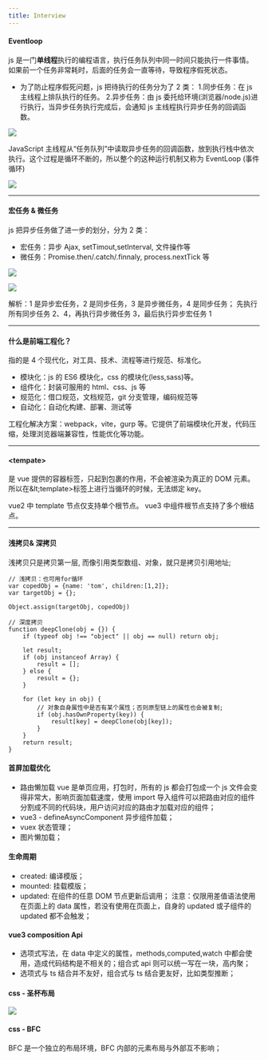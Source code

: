 ```yaml
---
title: Interview
---
```


#### Eventloop

js 是一门**单线程**执行的编程语言，执行任务队列中同一时间只能执行一件事情。如果前一个任务非常耗时，后面的任务会一直等待，导致程序假死状态。

-   为了防止程序假死问题，js 把待执行的任务分为了 2 类： 1.同步任务：在 js 主线程上排队执行的任务。 2.异步任务：由 js 委托给环境(浏览器/node.js)进行执行，当异步任务执行完成后，会通知 js 主线程执行异步任务的回调函数。

![](/images/interview/1.jpeg)

JavaScript 主线程从“任务队列”中读取异步任务的回调函数，放到执行栈中依次执行。这个过程是循环不断的，所以整个的这种运行机制又称为 EventLoop (事件循环)

![](/images/interview/2.jpeg)

---

#### 宏任务 & 微任务

js 把异步任务做了进一步的划分，分为 2 类：

-   宏任务：异步 Ajax, setTimout,setInterval, 文件操作等
-   微任务：Promise.then/.catch/.finnaly, process.nextTick 等

![](/images/interview/3.jpeg)

![](/images/interview/4.jpeg)

解析：1 是异步宏任务，2 是同步任务，3 是异步微任务，4 是同步任务；
先执行所有同步任务 2、4，再执行异步微任务 3，最后执行异步宏任务 1

---

#### 什么是前端工程化？

指的是 4 个现代化，对工具、技术、流程等进行规范、标准化。

-   模块化：js 的 ES6 模块化，css 的模块化(less,sass)等。
-   组件化：封装可服用的 html、css、js 等
-   规范化：借口规范，文档规范，git 分支管理，编码规范等
-   自动化：自动化构建、部署、测试等

工程化解决方案：webpack，vite，gurp 等。它提供了前端模块化开发，代码压缩，处理浏览器端兼容性，性能优化等功能。

---

#### &lt;tempate&gt;

是 vue 提供的容器标签，只起到包裹的作用，不会被渲染为真正的 DOM 元素。
所以在\&lt;template&gt;标签上进行当循环的时候，无法绑定 key。

vue2 中 template 节点仅支持单个根节点。
vue3 中组件根节点支持了多个根结点。

---

#### 浅拷贝& 深拷贝

浅拷贝只是拷贝第一层, 而像引用类型数组、对象，就只是拷贝引用地址;

```
// 浅拷贝：也可用for循环
var copedObj = {name: 'tom', children:[1,2]};
var targetObj = {};

Object.assign(targetObj, copedObj)
```

```
// 深度拷贝
function deepClone(obj = {}) {
	if (typeof obj !== "object" || obj == null) return obj;

	let result;
	if (obj instanceof Array) {
		result = [];
	} else {
		result = {};
	}

	for (let key in obj) {
		// 对象自身属性中是否有某个属性；否则原型链上的属性也会被复制;
		if (obj.hasOwnProperty(key)) {
			result[key] = deepClone(obj[key]);
		}
	}
	return result;
}
```

#### 首屏加载优化

-   路由懒加载
    vue 是单页应用，打包时，所有的 js 都会打包成一个 js 文件会变得非常大，影响页面加载速度，使用 import 导入组件可以把路由对应的组件分割成不同的代码块，用户访问对应的路由才加载对应的组件；
-   vue3 - defineAsyncComponent 异步组件加载；
-   vuex 状态管理；
-   图片懒加载；

#### 生命周期

-   created: 编译模版；
-   mounted: 挂载模版；
-   updated: 在组件的任意 DOM 节点更新后调用；
    注意：仅限用差值语法使用在页面上的 data 属性，若没有使用在页面上，自身的 updated 或子组件的 updated 都不会触发；

#### vue3 composition Api

-   选项式写法，在 data 中定义的属性，methods,computed,watch 中都会使用，造成代码结构是不相关的；组合式 api 则可以统一写在一块，高内聚；
-   选项式与 ts 结合并不友好，组合式与 ts 结合更友好，比如类型推断；

#### css - 圣杯布局

![](/images/interview/shengbei.png)

#### css - BFC

BFC 是一个独立的布局环境，BFC 内部的元素布局与外部互不影响；
